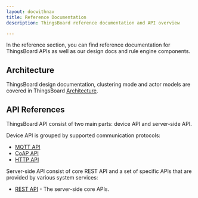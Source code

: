 ```yaml
---
layout: docwithnav
title: Reference Documentation
description: ThingsBoard reference documentation and API overview

---
```


In the reference section, you can find reference documentation for ThingsBoard APIs as well as our design docs and rule engine components.

## Architecture

ThingsBoard design documentation, clustering mode and actor models are covered in ThingsBoard [Architecture](/docs/reference/architecture).

## API References

ThingsBoard API consist of two main parts: device API and server-side API.

Device API is grouped by supported communication protocols:

* [MQTT API](/docs/reference/mqtt-api)
* [CoAP API](/docs/reference/coap-api)
* [HTTP API](/docs/reference/http-api)

Server-side API consist of core REST API and a set of specific APIs that are provided by various system services:

* [REST API](/docs/reference/rest-api) - The server-side core APIs.
